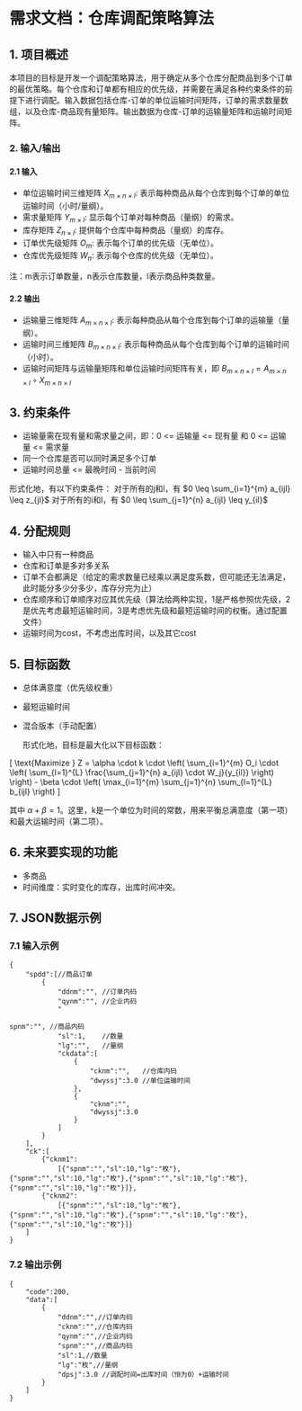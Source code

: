 # 需求文档：仓库调配策略算法

## 1. 项目概述

本项目的目标是开发一个调配策略算法，用于确定从多个仓库分配商品到多个订单的最优策略。每个仓库和订单都有相应的优先级，并需要在满足各种约束条件的前提下进行调配。输入数据包括仓库-订单的单位运输时间矩阵，订单的需求数量数组，以及仓库-商品现有量矩阵。输出数据为仓库-订单的运输量矩阵和运输时间矩阵。

### 2. 输入/输出

#### 2.1 输入

- 单位运输时间三维矩阵 $X_{m \times n \times l}$: 表示每种商品从每个仓库到每个订单的单位运输时间（小时/量纲）。
- 需求量矩阵 $Y_{m \times l}$: 显示每个订单对每种商品（量纲）的需求。
- 库存矩阵 $Z_{n \times l}$: 提供每个仓库中每种商品（量纲）的库存。
- 订单优先级矩阵 $O_{m}$: 表示每个订单的优先级（无单位）。
- 仓库优先级矩阵 $W_{n}$: 表示每个仓库的优先级（无单位）。

注：m表示订单数量，n表示仓库数量，l表示商品种类数量。

#### 2.2 输出

- 运输量三维矩阵 $A_{m \times n \times l}$: 表示每种商品从每个仓库到每个订单的运输量（量纲）。
- 运输时间三维矩阵 $B_{m \times n \times l}$: 表示每种商品从每个仓库到每个订单的运输时间（小时）。
- 运输时间矩阵与运输量矩阵和单位运输时间矩阵有关，即 $B_{m \times n \times l} = A_{m \times n \times l} \circ X_{m \times n \times l}$




## 3. 约束条件

- 运输量需在现有量和需求量之间，即：0 <= 运输量 <= 现有量 和 0 <= 运输量 <= 需求量
- 同一个仓库是否可以同时满足多个订单
- 运输时间总量 <= 最晚时间 - 当前时间

形式化地，有以下约束条件：
 对于所有的j和l，有 $0 \leq \sum_{i=1}^{m} a_{ijl} \leq z_{jl}$
 对于所有的i和l，有 $0 \leq \sum_{j=1}^{n} a_{ijl} \leq y_{il}$





## 4. 分配规则

- 输入中只有一种商品
- 仓库和订单是多对多关系
- 订单不会都满足（给定的需求数量已经乘以满足度系数，但可能还无法满足，此时能分多少分多少，库存分完为止）
- 仓库顺序和订单顺序对应其优先级（算法给两种实现，1是严格参照优先级，2是优先考虑最短运输时间，3是考虑优先级和最短运输时间的权衡。通过配置文件）
- 运输时间为cost，不考虑出库时间，以及其它cost

## 5. 目标函数

- 总体满意度（优先级权重）
- 最短运输时间
- 混合版本（手动配置）
  
  形式化地，目标是最大化以下目标函数：

\[
\text{Maximize } Z = \alpha \cdot k \cdot \left( \sum_{i=1}^{m} O_i \cdot \left( \sum_{l=1}^{L} \frac{\sum_{j=1}^{n} a_{ijl} \cdot W_j}{y_{il}} \right) \right) - \beta \cdot \left( \max_{i=1}^{m} \sum_{j=1}^{n} \sum_{l=1}^{L} b_{ijl} \right)
\]

其中 $\alpha + \beta = 1$。这里，k是一个单位为时间的常数，用来平衡总满意度（第一项）和最大运输时间（第二项）。

## 6. 未来要实现的功能

- 多商品
- 时间维度：实时变化的库存，出库时间冲突。

## 7. JSON数据示例

### 7.1 输入示例

```
{
	"spdd":[//商品订单
		{
			"ddnm":"", //订单内码
			"qynm":"", //企业内码
			"

spnm":"", //商品内码
			"sl":1,    //数量
			"lg":"",   //量纲
			"ckdata":[
				{
					"cknm":"",   //仓库内码
					"dwyssj":3.0 //单位运输时间
				},
				{
					"cknm":"",
					"dwyssj":3.0
				}
			]
		}
	],
	"ck":[
		{"cknm1":
			[{"spnm":"","sl":10,"lg":"枚"},{"spnm":"","sl":10,"lg":"枚"},{"spnm":"","sl":10,"lg":"枚"},{"spnm":"","sl":10,"lg":"枚"}]},
		{"cknm2":
			[{"spnm":"","sl":10,"lg":"枚"},{"spnm":"","sl":10,"lg":"枚"},{"spnm":"","sl":10,"lg":"枚"},{"spnm":"","sl":10,"lg":"枚"}]}
	]
}
```

### 7.2 输出示例

```
{
	"code":200,
	"data":[
		{
			"ddnm":"",//订单内码
			"cknm":"",//仓库内码
			"qynm":"",//企业内码
			"spnm":"",//商品内码
			"sl":1,//数量
			"lg":"枚",//量纲
			"dpsj":3.0 //调配时间=出库时间（恒为0）+运输时间
		}
	]
}
```
